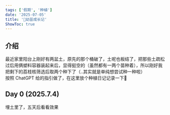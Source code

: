 ```yaml
---
tags: ['假期', '种植']
date: '2025-07-05'
title: '🌱幼苗成长记'
ShowToc: true
---
```


## 介绍

最近家里阳台上刚好有两盆土，原先的那个桶破了，土呢也板结了，把那些土疏松过后用俩塑料容器装起来后，显得挺空的（虽然都有一两个苗种着），所以刚好我把剩下的荔枝核筛选后取两个种下了（..其实就是单纯想尝试种一种啦）\
按照 ChatGPT 给的指引做了，在这里放个种植日记记录一下📸

## Day 0 (2025.7.4)

埋土里了，五天后看看效果